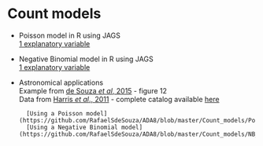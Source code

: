 # Count models #


* Poisson model in R using JAGS  
        [1 explanatory variable](https://github.com/RafaelSdeSouza/ADA8/blob/master/Count_models/Negative_binomial/Ex1_Pois.R)

* Negative Binomial model in R using JAGS  
        [1 explanatory variable](https://github.com/RafaelSdeSouza/ADA8/blob/master/Count_models/Negative_binomial/Ex1_NB.R)

* Astronomical applications  
        Example from [de Souza _et al_, 2015](http://adsabs.harvard.edu/abs/2015MNRAS.453.1928D) - figure 12  
        Data from [Harris _et al_., 2011](http://adsabs.harvard.edu/abs/2011MNRAS.410.2347H) - complete catalog available [here](http://www.physics.mcmaster.ca/~harris/GCS_table.txt)  

        [Using a Poisson model](https://github.com/RafaelSdeSouza/ADA8/blob/master/Count_models/Pois_GCs.R)  
        [Using a Negative Binomial model](https://github.com/RafaelSdeSouza/ADA8/blob/master/Count_models/NB_GCs.R)   
